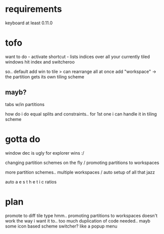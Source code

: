 # requirements
keyboard at least 0.11.0

# tofo
want to do - activate shortcut - lists indices over all your currently tiled windows 
hit index and switcheroo

so.. default add win to tile > can rearrange all at once
add "workspace" -> the partition gets its own tiling scheme

## mayb?
tabs w/in partitions

how do i do equal splits and constraints.. 
for 1st one i can handle it in tiling scheme

# gotta do
window dec is ugly for explorer wins :/

changing partition schemes on the fly / promoting partitions to workspaces

more partition schemes..
multiple workspaces / auto setup of all that jazz

auto a e s t h e t i c ratios

# plan

promote to diff tile type
hmm.. promoting partitions to workspaces doesn't work the way i want it to..
too much duplication of code needed..
mayb some icon based scheme switcher? like a popup menu